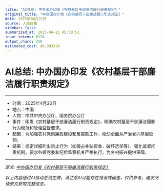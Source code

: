 ```yaml
---
title: "AI总结: 中办国办印发《农村基层干部廉洁履行职责规定》"
original_title: "中办国办印发《农村基层干部廉洁履行职责规定》"
date: 2025年04月21日
source: 人民日报
sidebar: false
summarized_at: 2025-04-21 05:50:51
input_tokens: 6128
output_chars: 219
estimated_cost: $0.003564
---
```


# AI总结: 中办国办印发《农村基层干部廉洁履行职责规定》

---
- 时间：2025年4月20日  
- 地点：中国  
- 人物：中共中央办公厅、国务院办公厅  
- 事件：印发《农村基层干部廉洁履行职责规定》，明确农村基层干部廉洁履职行为规范和管理监督要求。  
- 起因：为加强农村党风廉政建设和反腐败工作，推动全面从严治党向基层延伸。  
- 结果：规定详细列出禁止行为（如侵占补贴资金、破坏选举等），强化监督问责机制，要求各级党委和纪检监察机关严格执行，为乡村振兴提供保障。  
---

*原文: [中办国办印发《农村基层干部廉洁履行职责规定》](http://paper.people.com.cn/rmrb/pc/content/202504/21/content_30068960.html)*

*以上内容通过AI自动总结生成，请注意AI可能存在错误或偏差，仅供参考，建议阅读原文获取完整信息。*
